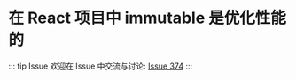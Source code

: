 # 在 React 项目中 immutable 是优化性能的



::: tip Issue 
 欢迎在 Issue 中交流与讨论: [Issue 374](https://github.com/shfshanyue/Daily-Question/issues/374) 
:::



